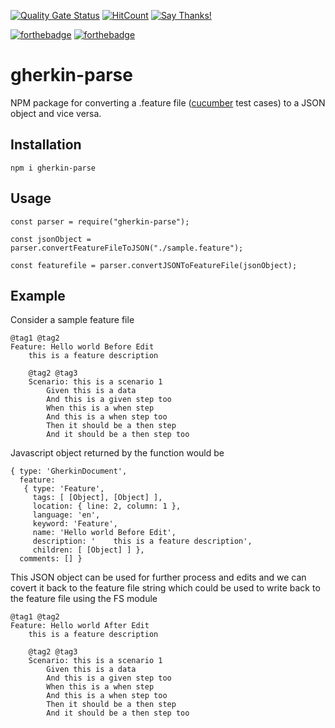 [![Quality Gate Status](https://sonarcloud.io/api/project_badges/measure?project=jithin-zachariah_gherkin-parse&metric=alert_status)](https://sonarcloud.io/dashboard?id=jithin-zachariah_gherkin-parse)
[![HitCount](http://hits.dwyl.com/jithin-zachariah/gherkin-parse.svg)](http://hits.dwyl.com/jithin-zachariah/gherkin-parse)
[![Say Thanks!](https://img.shields.io/badge/Say%20Thanks-!-1EAEDB.svg)](https://saythanks.io/to/jithin.zachariah96@gmail.com)

[![forthebadge](https://forthebadge.com/images/badges/made-with-javascript.svg)](https://forthebadge.com)
[![forthebadge](https://forthebadge.com/images/badges/built-with-love.svg)](https://forthebadge.com)
# gherkin-parse
NPM package for converting a .feature file ([cucumber](https://cucumber.io/) test cases) to a JSON object and vice versa.


## Installation

```npm i gherkin-parse```

## Usage

```
const parser = require("gherkin-parse");

const jsonObject = parser.convertFeatureFileToJSON("./sample.feature");

const featurefile = parser.convertJSONToFeatureFile(jsonObject);

```

## Example

Consider a sample feature file

```
@tag1 @tag2
Feature: Hello world Before Edit
    this is a feature description

    @tag2 @tag3
    Scenario: this is a scenario 1
        Given this is a data
        And this is a given step too
        When this is a when step
        And this is a when step too
        Then it should be a then step
        And it should be a then step too
```
Javascript object returned by the function would be

```
{ type: 'GherkinDocument',
  feature:
   { type: 'Feature',
     tags: [ [Object], [Object] ],
     location: { line: 2, column: 1 },
     language: 'en',
     keyword: 'Feature',
     name: 'Hello world Before Edit',
     description: '    this is a feature description',
     children: [ [Object] ] },
  comments: [] }
```
This JSON object can be used for further process and edits and we can covert it back to the feature file string which could be used to write back to the feature file using the FS module

```
@tag1 @tag2
Feature: Hello world After Edit
    this is a feature description

    @tag2 @tag3
    Scenario: this is a scenario 1
        Given this is a data
        And this is a given step too
        When this is a when step
        And this is a when step too
        Then it should be a then step
        And it should be a then step too
```
